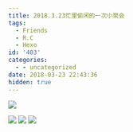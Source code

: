 ```yaml
---
title: 2018.3.23忙里偷闲的一次小聚会
tags:
  - Friends
  - R.C
  - Hexo
id: '403'
categories:
  - - uncategorized
date: 2018-03-23 22:43:36
hidden: true
---
```



<!-- more -->
![](https://www.whrblog.online/wp-content/uploads/2018/03/IMG_9620JPG-1024x683.jpg)

![](https://www.whrblog.online/wp-content/uploads/2018/03/IMG_9636JPG-1024x683.jpg) ![](https://www.whrblog.online/wp-content/uploads/2018/03/IMG_9627JPG-1024x683.jpg) ![](https://www.whrblog.online/wp-content/uploads/2018/03/IMG_9632JPG-1024x683.jpg)